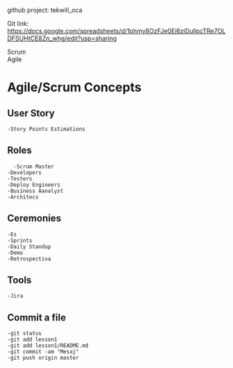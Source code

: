 github project: tekwill_oca

Git link: https://docs.google.com/spreadsheets/d/1phmy8OzFJe0Ei6ziDullpcTRe7OLDFSUHtCE8Zn_whg/edit?usp=sharing

Scrum  
Agile



# Agile/Scrum Concepts


## User Story     
    -Story Points Estimations  
    
## Roles  
      -Scrum Master  
    -Developers  
    -Testers  
    -Deploy Engineers  
    -Business Aanalyst  
    -Architecs  
    
## Ceremonies  
    -Es  
    -Sprints  
    -Daily Standup  
    -Demo  
    -Retrospectiva  
    
## Tools  
    -Jira  
    
## Commit a file     
	-git status  
	-git add lesson1  
	-git add lesson1/README.md  
	-git commit -am "Mesaj"  
	-git push origin master  